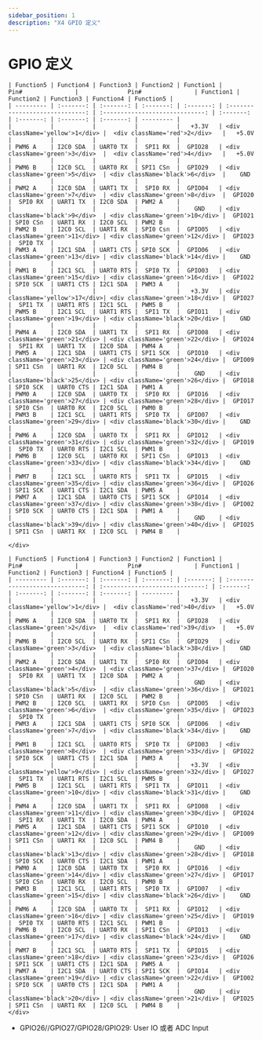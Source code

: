 ```yaml
---
sidebar_position: 1
description: "X4 GPIO 定义"
---
```


# GPIO 定义

<Tabs queryString="version">
<TabItem value="v1.110">
    <div className='gpio_style' style={{ overflow :"auto"}} >

    | Function5 | Function4 | Function3 | Function2 | Function1 |              Pin#               |              Pin#               | Function1 | Function2 | Function3 | Function4 | Function5 |
    | --------- | :-------: | :-------: | :-------: | :-------: | :-----------------------------: | :-----------------------------: | :-------: | :-------: | :-------: | :-------: | --------- |
    |           |           |           |           |   +3.3V   | <div className='yellow'>1</div> |  <div className='red'>2</div>   |   +5.0V   |           |           |           |           |
    | PWM6 A    | I2C0 SDA  | UART0 TX  |  SPI1 RX  |  GPIO28   | <div className='green'>3</div>  |  <div className='red'>4</div>   |   +5.0V   |           |           |           |           |
    | PWM6 B    | I2C0 SCL  | UART0 RX  | SPI1 CSn  |  GPIO29   | <div className='green'>5</div>  | <div className='black'>6</div>  |    GND    |           |           |           |           |
    | PWM2 A    | I2C0 SDA  | UART1 TX  |  SPI0 RX  |  GPIO04   | <div className='green'>7</div>  | <div className='green'>8</div>  |  GPIO20   |  SPI0 RX  | UART1 TX  | I2C0 SDA  | PWM2 A    |
    |           |           |           |           |    GND    | <div className='black'>9</div>  | <div className='green'>10</div> |  GPIO21   | SPI0 CSn  | UART1 RX  | I2C0 SCL  | PWM2 B    |
    | PWM2 B    | I2C0 SCL  | UART1 RX  | SPI0 Csn  |  GPIO05   | <div className='green'>11</div> | <div className='green'>12</div> |  GPIO23   |  SPI0 TX  |           |           |           |
    | PWM3 A    | I2C1 SDA  | UART1 CTS | SPI0 SCK  |  GPIO06   | <div className='green'>13</div> | <div className='black'>14</div> |    GND    |           |           |           |           |
    | PWM1 B    | I2C1 SCL  | UART0 RTS |  SPI0 TX  |  GPIO03   | <div className='green'>15</div> | <div className='green'>16</div> |  GPIO22   | SPI0 SCK  | UART1 CTS | I2C1 SDA  | PWM3 A    |
    |           |           |           |           |   +3.3V   | <div className='yellow'>17</div>| <div className='green'>18</div> |  GPIO27   |  SPI1 TX  | UART1 RTS | I2C1 SCL  | PWM5 B    |
    | PWM5 B    | I2C1 SCL  | UART1 RTS |  SPI1 TX  |  GPIO11   | <div className='green'>19</div> | <div className='black'>20</div> |    GND    |           |           |           |           |
    | PWM4 A    | I2C0 SDA  | UART1 TX  |  SPI1 RX  |  GPIO08   | <div className='green'>21</div> | <div className='green'>22</div> |  GPIO24   |  SPI1 RX  | UART1 TX  | I2C0 SDA  | PWM4 A    |
    | PWM5 A    | I2C1 SDA  | UART1 CTS | SPI1 SCK  |  GPIO10   | <div className='green'>23</div> | <div className='green'>24</div> |  GPIO09   | SPI1 CSn  | UART1 RX  | I2C0 SCL  | PWM4 B    |
    |           |           |           |           |    GND    | <div className='black'>25</div> | <div className='green'>26</div> |  GPIO18   | SPI0 SCK  | UART0 CTS | I2C1 SDA  | PWM1 A    |
    | PWM0 A    | I2C0 SDA  | UART0 TX  |  SPI0 RX  |  GPIO16   | <div className='green'>27</div> | <div className='green'>28</div> |  GPIO17   | SPI0 CSn  | UART0 RX  | I2C0 SCL  | PWM0 B    |
    | PWM3 B    | I2C1 SCL  | UART1 RTS |  SPI0 TX  |  GPIO07   | <div className='green'>29</div> | <div className='black'>30</div> |    GND    |           |           |           |           |
    | PWM6 A    | I2C0 SDA  | UART0 TX  |  SPI1 RX  |  GPIO12   | <div className='green'>31</div> | <div className='green'>32</div> |  GPIO19   |  SPI0 TX  | UART0 RTS | I2C1 SCL  | PWM1 B    |
    | PWM6 B    | I2C0 SCL  | UART0 RX  | SPI1 CSn  |  GPIO13   | <div className='green'>33</div> | <div className='black'>34</div> |    GND    |           |           |           |           |
    | PWM7 B    | I2C1 SCL  | UART0 RTS |  SPI1 TX  |  GPIO15   | <div className='green'>35</div> | <div className='green'>36</div> |  GPIO26   | SPI1 SCK  | UART1 CTS | I2C1 SDA  | PWM5 A    |
    | PWM7 A    | I2C1 SDA  | UART0 CTS | SPI1 SCK  |  GPIO14   | <div className='green'>37</div> | <div className='green'>38</div> |  GPIO02   | SPI0 SCK  | UART0 CTS | I2C1 SDA  | PWM1 A    |
    |           |           |           |           |    GND    | <div className='black'>39</div> | <div className='green'>40</div> |  GPIO25   | SPI1 CSn  | UART1 RX  | I2C0 SCL  | PWM4 B    |

    </div>

</TabItem>

<TabItem value="v1.110 之前">
    <div className='gpio_style' style={{ overflow :"auto"}} >

    | Function5 | Function4 | Function3 | Function2 | Function1 |              Pin#               |              Pin#               | Function1 | Function2 | Function3 | Function4 | Function5 |
    | --------- | :-------: | :-------: | :-------: | :-------: | :-----------------------------: | :-----------------------------: | :-------: | :-------: | :-------: | :-------: | --------- |
    |           |           |           |           |   +3.3V   | <div className='yellow'>1</div> |  <div className='red'>40</div>  |   +5.0V   |           |           |           |           |
    | PWM6 A    | I2C0 SDA  | UART0 TX  |  SPI1 RX  |  GPIO28   | <div className='green'>2</div>  |  <div className='red'>39</div>  |   +5.0V   |           |           |           |           |
    | PWM6 B    | I2C0 SCL  | UART0 RX  | SPI1 CSn  |  GPIO29   | <div className='green'>3</div>  | <div className='black'>38</div> |    GND    |           |           |           |           |
    | PWM2 A    | I2C0 SDA  | UART1 TX  |  SPI0 RX  |  GPIO04   | <div className='green'>4</div>  | <div className='green'>37</div> |  GPIO20   |  SPI0 RX  | UART1 TX  | I2C0 SDA  | PWM2 A    |
    |           |           |           |           |    GND    | <div className='black'>5</div>  | <div className='green'>36</div> |  GPIO21   | SPI0 CSn  | UART1 RX  | I2C0 SCL  | PWM2 B    |
    | PWM2 B    | I2C0 SCL  | UART1 RX  | SPI0 Csn  |  GPIO05   | <div className='green'>6</div>  | <div className='green'>35</div> |  GPIO23   |  SPI0 TX  |           |           |           |
    | PWM3 A    | I2C1 SDA  | UART1 CTS | SPI0 SCK  |  GPIO06   | <div className='green'>7</div>  | <div className='black'>34</div> |    GND    |           |           |           |           |
    | PWM1 B    | I2C1 SCL  | UART0 RTS |  SPI0 TX  |  GPIO03   | <div className='green'>8</div>  | <div className='green'>33</div> |  GPIO22   | SPI0 SCK  | UART1 CTS | I2C1 SDA  | PWM3 A    |
    |           |           |           |           |   +3.3V   | <div className='yellow'>9</div> | <div className='green'>32</div> |  GPIO27   |  SPI1 TX  | UART1 RTS | I2C1 SCL  | PWM5 B    |
    | PWM5 B    | I2C1 SCL  | UART1 RTS |  SPI1 TX  |  GPIO11   | <div className='green'>10</div> | <div className='black'>31</div> |    GND    |           |           |           |           |
    | PWM4 A    | I2C0 SDA  | UART1 TX  |  SPI1 RX  |  GPIO08   | <div className='green'>11</div> | <div className='green'>30</div> |  GPIO24   |  SPI1 RX  | UART1 TX  | I2C0 SDA  | PWM4 A    |
    | PWM5 A    | I2C1 SDA  | UART1 CTS | SPI1 SCK  |  GPIO10   | <div className='green'>12</div> | <div className='green'>29</div> |  GPIO09   | SPI1 CSn  | UART1 RX  | I2C0 SCL  | PWM4 B    |
    |           |           |           |           |    GND    | <div className='black'>13</div> | <div className='green'>28</div> |  GPIO18   | SPI0 SCK  | UART0 CTS | I2C1 SDA  | PWM1 A    |
    | PWM0 A    | I2C0 SDA  | UART0 TX  |  SPI0 RX  |  GPIO16   | <div className='green'>14</div> | <div className='green'>27</div> |  GPIO17   | SPI0 CSn  | UART0 RX  | I2C0 SCL  | PWM0 B    |
    | PWM3 B    | I2C1 SCL  | UART1 RTS |  SPI0 TX  |  GPIO07   | <div className='green'>15</div> | <div className='black'>26</div> |    GND    |           |           |           |           |
    | PWM6 A    | I2C0 SDA  | UART0 TX  |  SPI1 RX  |  GPIO12   | <div className='green'>16</div> | <div className='green'>25</div> |  GPIO19   |  SPI0 TX  | UART0 RTS | I2C1 SCL  | PWM1 B    |
    | PWM6 B    | I2C0 SCL  | UART0 RX  | SPI1 CSn  |  GPIO13   | <div className='green'>17</div> | <div className='black'>24</div> |    GND    |           |           |           |           |
    | PWM7 B    | I2C1 SCL  | UART0 RTS |  SPI1 TX  |  GPIO15   | <div className='green'>18</div> | <div className='green'>23</div> |  GPIO26   | SPI1 SCK  | UART1 CTS | I2C1 SDA  | PWM5 A    |
    | PWM7 A    | I2C1 SDA  | UART0 CTS | SPI1 SCK  |  GPIO14   | <div className='green'>19</div> | <div className='green'>22</div> |  GPIO02   | SPI0 SCK  | UART0 CTS | I2C1 SDA  | PWM1 A    |
    |           |           |           |           |    GND    | <div className='black'>20</div> | <div className='green'>21</div> |  GPIO25   | SPI1 CSn  | UART1 RX  | I2C0 SCL  | PWM4 B    |
    </div>

</TabItem>
</Tabs>

- GPIO26//GPIO27/GPIO28/GPIO29: User IO 或者 ADC Input
